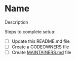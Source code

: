 # Name

Description

Steps to complete setup:
- [ ] Update this README.md file
- [ ] Create a CODEOWNERS file
- [ ] Create [MAINTAINERS.md](https://tac.openwallet.foundation/governance/maintainers-file-content/) file
